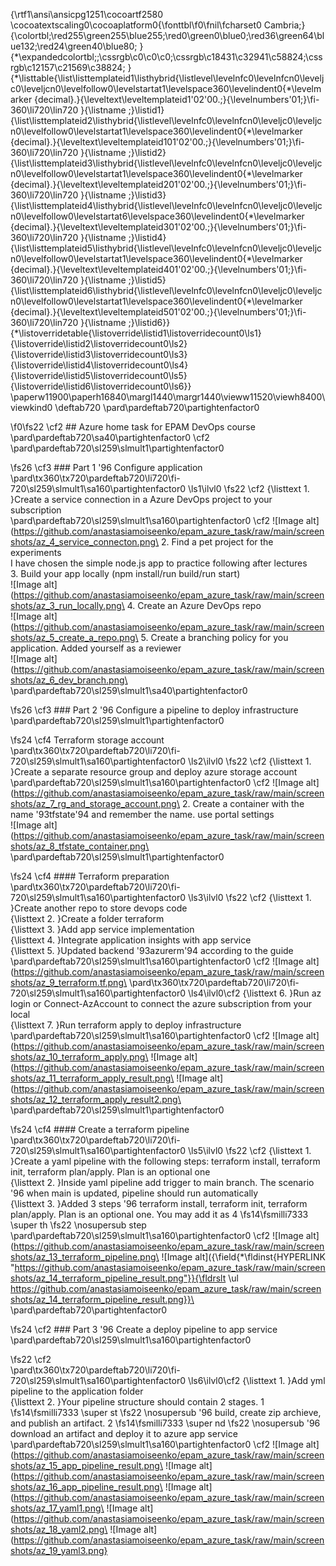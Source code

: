 {\rtf1\ansi\ansicpg1251\cocoartf2580
\cocoatextscaling0\cocoaplatform0{\fonttbl\f0\fnil\fcharset0 Cambria;}
{\colortbl;\red255\green255\blue255;\red0\green0\blue0;\red36\green64\blue132;\red24\green40\blue80;
}
{\*\expandedcolortbl;;\cssrgb\c0\c0\c0;\cssrgb\c18431\c32941\c58824;\cssrgb\c12157\c21569\c38824;
}
{\*\listtable{\list\listtemplateid1\listhybrid{\listlevel\levelnfc0\levelnfcn0\leveljc0\leveljcn0\levelfollow0\levelstartat1\levelspace360\levelindent0{\*\levelmarker \{decimal\}.}{\leveltext\leveltemplateid1\'02\'00.;}{\levelnumbers\'01;}\fi-360\li720\lin720 }{\listname ;}\listid1}
{\list\listtemplateid2\listhybrid{\listlevel\levelnfc0\levelnfcn0\leveljc0\leveljcn0\levelfollow0\levelstartat1\levelspace360\levelindent0{\*\levelmarker \{decimal\}.}{\leveltext\leveltemplateid101\'02\'00.;}{\levelnumbers\'01;}\fi-360\li720\lin720 }{\listname ;}\listid2}
{\list\listtemplateid3\listhybrid{\listlevel\levelnfc0\levelnfcn0\leveljc0\leveljcn0\levelfollow0\levelstartat1\levelspace360\levelindent0{\*\levelmarker \{decimal\}.}{\leveltext\leveltemplateid201\'02\'00.;}{\levelnumbers\'01;}\fi-360\li720\lin720 }{\listname ;}\listid3}
{\list\listtemplateid4\listhybrid{\listlevel\levelnfc0\levelnfcn0\leveljc0\leveljcn0\levelfollow0\levelstartat6\levelspace360\levelindent0{\*\levelmarker \{decimal\}.}{\leveltext\leveltemplateid301\'02\'00.;}{\levelnumbers\'01;}\fi-360\li720\lin720 }{\listname ;}\listid4}
{\list\listtemplateid5\listhybrid{\listlevel\levelnfc0\levelnfcn0\leveljc0\leveljcn0\levelfollow0\levelstartat1\levelspace360\levelindent0{\*\levelmarker \{decimal\}.}{\leveltext\leveltemplateid401\'02\'00.;}{\levelnumbers\'01;}\fi-360\li720\lin720 }{\listname ;}\listid5}
{\list\listtemplateid6\listhybrid{\listlevel\levelnfc0\levelnfcn0\leveljc0\leveljcn0\levelfollow0\levelstartat1\levelspace360\levelindent0{\*\levelmarker \{decimal\}.}{\leveltext\leveltemplateid501\'02\'00.;}{\levelnumbers\'01;}\fi-360\li720\lin720 }{\listname ;}\listid6}}
{\*\listoverridetable{\listoverride\listid1\listoverridecount0\ls1}{\listoverride\listid2\listoverridecount0\ls2}{\listoverride\listid3\listoverridecount0\ls3}{\listoverride\listid4\listoverridecount0\ls4}{\listoverride\listid5\listoverridecount0\ls5}{\listoverride\listid6\listoverridecount0\ls6}}
\paperw11900\paperh16840\margl1440\margr1440\vieww11520\viewh8400\viewkind0
\deftab720
\pard\pardeftab720\partightenfactor0

\f0\fs22 \cf2 ## Azure home task for EPAM DevOps course\
\pard\pardeftab720\sa40\partightenfactor0
\cf2 \
\pard\pardeftab720\sl259\slmult1\partightenfactor0

\fs26 \cf3 ### Part 1 \'96 Configure application\
\pard\tx360\tx720\pardeftab720\li720\fi-720\sl259\slmult1\sa160\partightenfactor0
\ls1\ilvl0
\fs22 \cf2 {\listtext	1.	}Create a service connection in a Azure DevOps project to your subscription\
\pard\pardeftab720\sl259\slmult1\sa160\partightenfactor0
\cf2 ![Image alt](https://github.com/anastasiamoiseenko/epam_azure_task/raw/main/screenshots/az_4_service_connecton.png\
2.  Find a pet project for the experiments\
I have chosen the simple node.js app to practice following after lectures\
3. Build your app locally (npm install/run build/run start)\
![Image alt](https://github.com/anastasiamoiseenko/epam_azure_task/raw/main/screenshots/az_3_run_locally.png\
4. Create an Azure DevOps repo\
![Image alt](https://github.com/anastasiamoiseenko/epam_azure_task/raw/main/screenshots/az_5_create_a_repo.png\
5. Create a branching policy for you application. Added yourself as a reviewer\
![Image alt](https://github.com/anastasiamoiseenko/epam_azure_task/raw/main/screenshots/az_6_dev_branch.png\
\pard\pardeftab720\sl259\slmult1\sa40\partightenfactor0

\fs26 \cf3 ### Part 2 \'96 Configure a pipeline to deploy infrastructure\
\pard\pardeftab720\sl259\slmult1\partightenfactor0

\fs24 \cf4 Terraform storage account \
\pard\tx360\tx720\pardeftab720\li720\fi-720\sl259\slmult1\sa160\partightenfactor0
\ls2\ilvl0
\fs22 \cf2 {\listtext	1.	}Create a separate resource group and deploy azure storage account\
\pard\pardeftab720\sl259\slmult1\sa160\partightenfactor0
\cf2 ![Image alt](https://github.com/anastasiamoiseenko/epam_azure_task/raw/main/screenshots/az_7_rg_and_storage_account.png\
2. Create a container with the name \'93tfstate\'94 and remember the name. use portal settings\
![Image alt](https://github.com/anastasiamoiseenko/epam_azure_task/raw/main/screenshots/az_8_tfstate_container.png\
\pard\pardeftab720\sl259\slmult1\partightenfactor0

\fs24 \cf4 #### Terraform preparation\
\pard\tx360\tx720\pardeftab720\li720\fi-720\sl259\slmult1\sa160\partightenfactor0
\ls3\ilvl0
\fs22 \cf2 {\listtext	1.	}Create another repo to store devops code\
{\listtext	2.	}Create a folder terraform\
{\listtext	3.	}Add app service implementation\
{\listtext	4.	}Integrate application insights with app service\
{\listtext	5.	}Updated backend \'93azurerm\'94 according to the guide\
\pard\pardeftab720\sl259\slmult1\sa160\partightenfactor0
\cf2 ![Image alt](https://github.com/anastasiamoiseenko/epam_azure_task/raw/main/screenshots/az_9_terraform.tf.png\
\pard\tx360\tx720\pardeftab720\li720\fi-720\sl259\slmult1\sa160\partightenfactor0
\ls4\ilvl0\cf2 {\listtext	6.	}Run az login or Connect-AzAccount to connect the azure subscription from your local\
{\listtext	7.	}Run terraform apply to deploy infrastructure \
\pard\pardeftab720\sl259\slmult1\sa160\partightenfactor0
\cf2 ![Image alt](https://github.com/anastasiamoiseenko/epam_azure_task/raw/main/screenshots/az_10_terraform_apply.png\
![Image alt](https://github.com/anastasiamoiseenko/epam_azure_task/raw/main/screenshots/az_11_terraform_apply_result.png\
![Image alt](https://github.com/anastasiamoiseenko/epam_azure_task/raw/main/screenshots/az_12_terraform_apply_result2.png\
\pard\pardeftab720\sl259\slmult1\partightenfactor0

\fs24 \cf4 #### Create a terraform pipeline\
\pard\tx360\tx720\pardeftab720\li720\fi-720\sl259\slmult1\sa160\partightenfactor0
\ls5\ilvl0
\fs22 \cf2 {\listtext	1.	}Create a yaml pipeline with the following steps: terraform install, terraform init, terraform plan/apply. Plan is an optional one \
{\listtext	2.	}Inside yaml pipeline add trigger to main branch. The scenario \'96 when main is updated, pipeline should run automatically\
{\listtext	3.	}Added 3 steps \'96 terraform install, terraform init, terraform plan/apply. Plan is an optional one. You may add it as 4
\fs14\fsmilli7333 \super th
\fs22 \nosupersub  step\
\pard\pardeftab720\sl259\slmult1\sa160\partightenfactor0
\cf2 ![Image alt](https://github.com/anastasiamoiseenko/epam_azure_task/raw/main/screenshots/az_13_terraform_pipeline.png\
![Image alt]({\field{\*\fldinst{HYPERLINK "https://github.com/anastasiamoiseenko/epam_azure_task/raw/main/screenshots/az_14_terraform_pipeline_result.png"}}{\fldrslt \ul https://github.com/anastasiamoiseenko/epam_azure_task/raw/main/screenshots/az_14_terraform_pipeline_result.png}}\
\pard\pardeftab720\partightenfactor0

\fs24 \cf2 ### Part 3 \'96 Create a deploy pipeline to app service\
\pard\pardeftab720\sl259\slmult1\sa160\partightenfactor0

\fs22 \cf2 \
\pard\tx360\tx720\pardeftab720\li720\fi-720\sl259\slmult1\sa160\partightenfactor0
\ls6\ilvl0\cf2 {\listtext	1.	}Add yml pipeline to the application folder\
{\listtext	2.	}Your pipeline structure should contain 2 stages. 1
\fs14\fsmilli7333 \super st
\fs22 \nosupersub  \'96 build, create zip archieve, and publish an artifact. 2
\fs14\fsmilli7333 \super nd
\fs22 \nosupersub  \'96 download an artifact and deploy it to azure app service\
\pard\pardeftab720\sl259\slmult1\sa160\partightenfactor0
\cf2 ![Image alt](https://github.com/anastasiamoiseenko/epam_azure_task/raw/main/screenshots/az_15_app_pipeline_result.png\
![Image alt](https://github.com/anastasiamoiseenko/epam_azure_task/raw/main/screenshots/az_16_app_pipeline_result.png\
![Image alt](https://github.com/anastasiamoiseenko/epam_azure_task/raw/main/screenshots/az_17_yaml1.png\
![Image alt](https://github.com/anastasiamoiseenko/epam_azure_task/raw/main/screenshots/az_18_yaml2.png\
![Image alt](https://github.com/anastasiamoiseenko/epam_azure_task/raw/main/screenshots/az_19_yaml3.png}